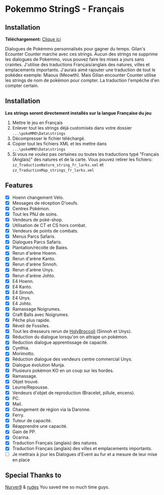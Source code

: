 # Pokemmo StringS - Français

## Installation

**Téléchargement:** [Clique ici](https://github.com/Laarks/poke-strings/archive/refs/heads/main.zip)

Dialogues de Pokémmo personnalisés pour gagner du temps. Gilan's Ecounter Counter marche avec ces strings. Aucun des strings ne supprime les dialogues de Pokemmo, vous pouvez faire les mises a jours sans craintes. J'utilise des traductions Français/anglais des natures, villes et emplacements importants. J'aurais aimé rajouter une traduction de tout le pokédex exemple: Miaous (Meowth). Mais Gilian encounter Counter utilise les strings de nom de pokémon pour compter. La traduction l'empêche d'en compter certain.

## Installation

**Les strings seront directement installés sur la langue Française du jeu**

1. Mettre le jeu en Français
2. Enlever tout les strings déjà customisés dans votre dossier ```...\pokeMMO\Data\strings```
3. Décompresser le fichier téléchargé.
4. Copier tout les fichiers XML et les mettre dans  ```...\pokeMMO\Data\strings```
5. Si vous ne voulez pas certaines ou toutes les traductions typé "Français (Anglais)" des natures et de la carte. Vous pouvez retirer les fichiers: ```zz_TraductionNature_string_fr_larks.xml``` et ```zz_TraductionMap_strings_fr_larks.xml```

## Features
- [x] Hoenn changement Vélo.
- [x] Messages de réception D'oeufs.
- [x] Centres Pokémon.
- [x] Tout les PNJ de soins.
- [x] Vendeurs de poké-shop.
- [x] Utilisation de CT et CS hors combat.
- [x] Vendeurs de points de combats.
- [x] Menus Parcs Safaris.
- [x] Dialogues Parcs Safaris.
- [x] Plantation/récolte de Baies.
- [x] Rerun d'arène Hoenn.
- [x] Rerun d'arène Kanto.
- [x] Rerun d'arène Sinnoh.
- [x] Rerun d'arène Unys.
- [x] Rerun d'arène Johto.
- [x] E4 Hoenn.
- [x] E4 Kanto.
- [x] E4 Sinnoh.
- [x] E4 Unys.
- [x] E4 Johto.
- [x] Ramassage Noigrumes.
- [x] Craft Balls avec Noigrumes.
- [x] Pêche plus rapide.
- [x] Réveil de Fossiles.
- [x] Tout les dresseurs rerun de [HolyBroccoli](https://forums.pokemmo.com/index.php?/topic/148798-1-hour-trainer-rerun-guide) (Sinnoh et Unys).
- [x] Réduction du dialogue lorsqu'on on attrape un pokémon.
- [x] Reduction dialogue apprentissage de capacité.
- [x] Cynthia.
- [x] Morimotto.
- [x] Réduction dialogue des vendeurs centre commercial Unys.
- [x] Dialogue évolution Munja.
- [x] Plusieurs pokémon KO en un coup sur les hordes.
- [x] Ramassage.
- [x] Objet trouvé.
- [x] Leurre/Repousse.
- [x] Vendeurs d'objet de reproduction (Bracelet, pillule, encens).
- [x] PC.
- [x] Mail.
- [x] Changement de région via la Daronne.
- [x] Ferry.
- [x] Tuteur de capacité.
- [x] Réapprendre une capacité.
- [x] Gain de PP.
- [x] Ocarina.
- [x] Traduction Français (anglais) des natures.
- [x] Traduction Français (anglais) des villes et emplacements importants.
- [ ] Je mettrais à jour les Dialogues d'Event au fur et a mesure de leur mise en place

## Special Thanks to

[Nurver9](https://forums.pokemmo.com/index.php?/topic/150771-docs-localization-files-understanding-syntax-and-load-order/) & [rudes](https://github.com/rudes/PokeStrings/tree/main) You saved me so much time guys.

